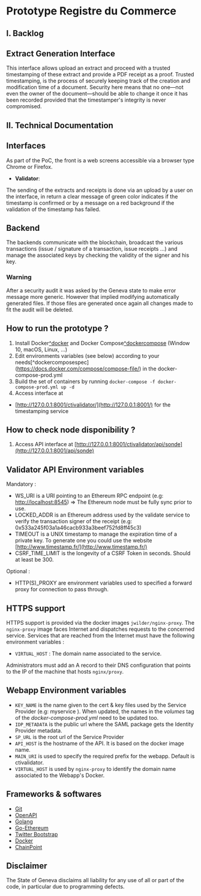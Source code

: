 
# Prototype Registre du Commerce



## I. Backlog

## Extract Generation Interface

This interface allows upload an extract and proceed with a trusted timestamping of these extract and provide a PDF receipt as a proof. Trusted timestamping, is the process of securely keeping track of the creation and modification time of a document. Security here means that no one—not even the owner of the document—should be able to change it once it has been recorded provided that the timestamper's integrity is never compromised.

## II. Technical Documentation

## Interfaces

As part of the PoC, the front is a web screens accessible via a browser type Chrome or Firefox.

-   **Validator**:

The sending of the extracts and receipts is done via an upload by a user on the interface, in return a clear message of green color indicates if the timestamp is confirmed or by a message on a red background if the validation of the timestamp has failed.

## Backend

The backends communicate with the blockchain, broadcast the various transactions (issue / signature of a transaction, issue receipts ...) and manage the associated keys by checking the validity of the signer and his key.

### Warning
After a security audit it was asked by the Geneva state to make error message more generic. However that implied modifying automatically generated files. 
If those files are generated once again all changes made to fit the audit will be deleted.

## How to run the prototype ?

1.  Install Docker[^docker](https://docs.docker.com/engine/installation/#server)  and Docker Compose[^dockercompose](https://docs.docker.com/compose/install/)  (Window 10, macOS, Linux, ...)
2. Edit environments variables (see below) according to your needs[^dockercomposespec] (https://docs.docker.com/compose/compose-file/)  in the docker-compose-prod.yml 
3.  Build the set of containers by running `docker-compose -f docker-compose-prod.yml up -d` 
7.  Access interface at

-   [http://127.0.0.1:8001/ctivalidator/](http://127.0.0.1:8001/)  for the timestamping service

## How to check node disponibility ?

1.   Access API interface at  [http://127.0.0.1:8001/ctivalidator/api/sonde](http://127.0.0.1:8001/api/sonde)
## Validator API Environment variables

Mandatory :

-   WS_URI is a URI pointing to an Ethereum RPC endpoint (e.g:  [http://localhost:8545](http://localhost:8545/)) => The Ethereum node must be fully sync prior to use.
-   LOCKED_ADDR is an Ethereum address used by the validate service to verify the transaction signer of the receipt (e.g: 0x533a245f03a1a46cacb933a3beef752fd8ff45c3)
-   TIMEOUT is a UNIX timestamp to manage the expiration time of a private key. To generate one you could use the website [http://www.timestamp.fr/](http://www.timestamp.fr/)
-   CSRF_TIME_LIMIT is the longevity of a CSRF Token in seconds. Should at least be 300.


Optional :

-   HTTP(S)_PROXY are environment variables used to specified a forward proxy for connection to pass through.

## HTTPS support

HTTPS support is provided via the docker images `jwilder/nginx-proxy`. The `nginx-proxy` image faces Internet and dispatches requests to the
concerned service. Services that are reached from the Internet must have the following environment variables :  
   
  - `VIRTUAL_HOST` : The domain name associated to the service. 
  
Administrators must add an A record to their DNS configuration that points to the IP of the machine that hosts
`nginx/proxy`. 
   

## Webapp Environment variables

-   `KEY_NAME` is the name given to the cert & key files used by the Service Provider (e.g:  myservice ). When updated, the names in the *volumes* tag of the *docker-compose-prod.yml* need to be updated too.
-   `IDP_METADATA` is the public url where the SAML package gets the Identity Provider metadata.
-   `SP_URL` is the root url of the Service Provider
-   `API_HOST` is the hostname of the API. It is based on the docker image name.
-   `MAIN_URI` is used to specify the required prefix for the webapp. Default is ctivalidator.
-   `VIRTUAL_HOST` is used by `nginx-proxy` to identify the domain name associated to the Webapp's Docker.

## Frameworks & softwares

-   [Git](https://git-scm.com/)
-   [OpenAPI](https://www.openapis.org/)
-   [Golang](https://golang.org/)
-   [Go-Ethereum](https://geth.ethereum.org/)
-   [Twitter Bootstrap](http://getbootstrap.com/)
-   [Docker](https://www.docker.com/)
-   [ChainPoint](https://chainpoint.org/)

## Disclaimer

The State of Geneva disclaims all liability for any use of all or part of the code, in particular due to programming defects.
